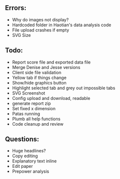 ## Errors:
* Why do images not display?
* Hardcoded folder in Haotian's data analysis code
* File upload crashes if empty
* SVG Size


## Todo:
* Report score file and exported data file
* Merge Denise and Jesse versions
* Client side file validation
* Yellow tab if things change
* Show/hide graphics button
* Highlight selected tab and grey out impossible tabs
* SVG Screenshot
* Config upload and download, readable
* generate report zip
* Set fixed x dimension
* Patas running
* Plumb all help functions
* Code cleanup and review

## Questions:
* Huge headlines?
* Copy editing
* Explanatory text inline
* Edit paper
* Prepower analysis
